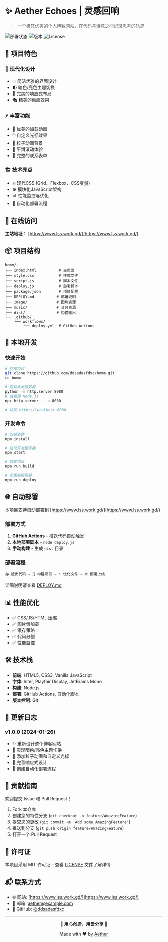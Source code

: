 # ✨ Aether Echoes | 灵感回响

> 一个极其优美的个人博客网站，在代码与诗意之间记录思考的轨迹

![部署状态](https://img.shields.io/badge/部署状态-成功-brightgreen)
![版本](https://img.shields.io/badge/版本-v1.0.0-blue)
![License](https://img.shields.io/badge/license-MIT-green)

## 🌟 项目特色

### 🎨 **现代化设计**
- ✨ 简洁优雅的界面设计
- 🌓 暗色/亮色主题切换
- 📱 完美的响应式布局
- 🎭 精美的动画效果

### ⚡ **丰富功能**
- 🚀 优美的加载动画
- 🖱️ 自定义光标效果
- 🌌 粒子动画背景
- 📜 平滑滚动体验
- 📧 完整的联系表单

### 🏗️ **技术亮点**
- 🔥 现代CSS (Grid、Flexbox、CSS变量)
- ⚙️ 模块化JavaScript架构
- 📊 性能监控与优化
- 🔧 自动化部署流程

## 🚀 在线访问

**主站地址：** [https://www.lss.work.gd/](https://www.lss.work.gd/)

## 📦 项目结构

```
bomm/
├── index.html          # 主页面
├── style.css           # 样式文件
├── script.js           # 脚本文件
├── deploy.js           # 部署脚本
├── package.json        # 项目配置
├── DEPLOY.md          # 部署说明
├── image/             # 图片资源
├── music/             # 音频资源
├── dist/              # 构建输出
└── .github/
    └── workflows/
        └── deploy.yml  # GitHub Actions
```

## 🔧 本地开发

### 快速开始

```bash
# 克隆项目
git clone https://github.com/ddsadasfdxc/bomm.git
cd bomm

# 启动本地服务器
python -m http.server 8080
# 或使用 Node.js
npx http-server . -p 8080

# 访问 http://localhost:8080
```

### 开发命令

```bash
# 安装依赖
npm install

# 启动开发服务器
npm start

# 构建项目
npm run build

# 部署到服务器
npm run deploy
```

## 🌐 自动部署

本项目支持自动部署到 [https://www.lss.work.gd/](https://www.lss.work.gd/)

### 部署方式

1. **GitHub Actions** - 推送代码自动触发
2. **本地部署脚本** - `node deploy.js`
3. **手动构建** - 生成 `dist` 目录

### 部署流程

```
📥 检出代码 → 🔨 构建项目 → ⚡ 优化文件 → 🌐 部署上线
```

详细说明请查看 [DEPLOY.md](./DEPLOY.md)

## 📊 性能优化

- ✅ CSS/JS/HTML 压缩
- ✅ 图片懒加载
- ✅ 缓存策略
- ✅ 代码分割
- ✅ 性能监控

## 🛠️ 技术栈

- **前端**: HTML5, CSS3, Vanilla JavaScript
- **字体**: Inter, Playfair Display, JetBrains Mono
- **构建**: Node.js
- **部署**: GitHub Actions, 自动化脚本
- **版本控制**: Git

## 📝 更新日志

### v1.0.0 (2024-01-26)
- ✨ 重新设计整个博客网站
- 🎨 实现暗色/亮色主题切换
- 🚀 添加粒子动画和自定义光标
- 📱 完善响应式设计
- 🔧 创建自动化部署流程

## 🤝 贡献指南

欢迎提交 Issue 和 Pull Request！

1. Fork 本仓库
2. 创建您的特性分支 (`git checkout -b feature/AmazingFeature`)
3. 提交您的更改 (`git commit -m 'Add some AmazingFeature'`)
4. 推送到分支 (`git push origin feature/AmazingFeature`)
5. 打开一个 Pull Request

## 📄 许可证

本项目采用 MIT 许可证 - 查看 [LICENSE](LICENSE) 文件了解详情

## 📬 联系方式

- 🌐 网站: [https://www.lss.work.gd/](https://www.lss.work.gd/)
- 📧 邮箱: aether@example.com
- 🐙 GitHub: [@ddsadasfdxc](https://github.com/ddsadasfdxc)

---

<div align="center">

**💫 用心创造，用爱分享 💫**

Made with ❤️ by [Aether](https://github.com/ddsadasfdxc)

</div>